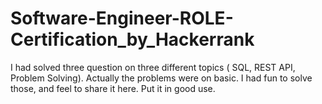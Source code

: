 # Software-Engineer-ROLE-Certification_by_Hackerrank
I had solved three question on three different topics ( SQL, REST API, Problem Solving). Actually the problems were on basic. I had fun to solve those, and feel to share it here. Put it in good use. 
